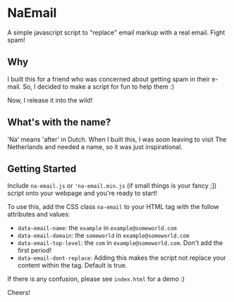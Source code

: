 # NaEmail
A simple javascript script to "replace" email markup with a real email. Fight spam!

## Why
I built this for a friend who was concerned about getting spam in their e-mail. So, I decided to make a script for fun to help them :)

Now, I release it into the wild!

## What's with the name?
'Na' means 'after' in Dutch. When I built this, I was soon leaving to visit The Netherlands and needed a name, so it was just inspirational.

## Getting Started
Include `na-email.js` or `'na-email.min.js` (if small things is your fancy ;]) script onto your webpage and you're ready to start!

To use this, add the CSS class `na-email` to your HTML tag with the follow attributes and values:
* `data-email-name`: the `example` in `example@someworld.com`
* `data-email-domain`: the `someworld` in `example@someworld.com`
* `data-email-top-level`: the `com` in `example@someworld.com`. Don't add the first period!
* `data-email-dont-replace`: Adding this makes the script not replace your content within the tag. Default is true.

If there is any confusion, please see `index.html` for a demo :)

Cheers!